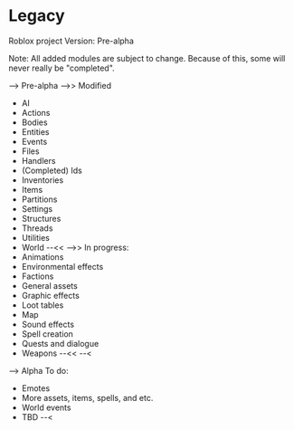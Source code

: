 # Legacy
Roblox project
Version: Pre-alpha

Note: All added modules are subject to change.  Because of this, some will never really be "completed".




--> Pre-alpha
-->> Modified
- AI
- Actions
- Bodies
- Entities
- Events
- Files
- Handlers
- (Completed) Ids
- Inventories
- Items
- Partitions
- Settings
- Structures
- Threads
- Utilities
- World
--<<
-->> In progress:
- Animations
- Environmental effects
- Factions
- General assets
- Graphic effects
- Loot tables
- Map
- Sound effects
- Spell creation
- Quests and dialogue
- Weapons
--<<
--<




--> Alpha
To do:
- Emotes
- More assets, items, spells, and etc.
- World events
- TBD
--<
